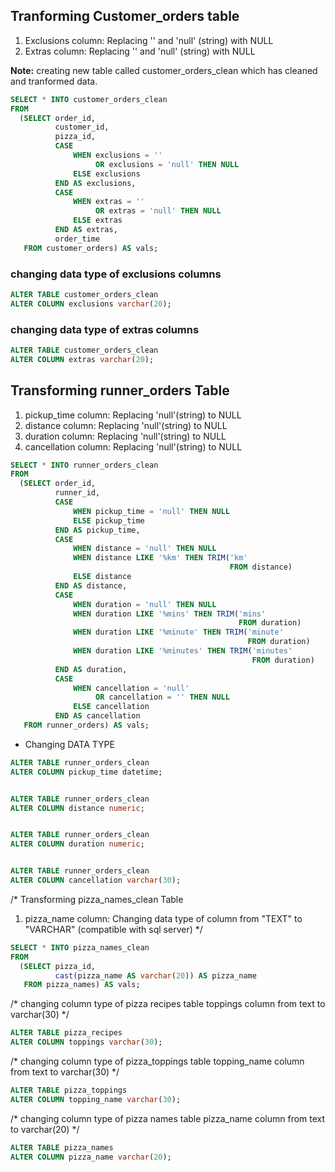 ## Tranforming Customer_orders table ##
1. Exclusions column: Replacing '' and 'null' (string) with NULL
2. Extras column: Replacing '' and 'null' (string) with NULL

**Note:** creating new table called customer_orders_clean which has cleaned and tranformed data.

````sql
SELECT * INTO customer_orders_clean
FROM
  (SELECT order_id,
          customer_id,
          pizza_id,
          CASE
              WHEN exclusions = ''
                   OR exclusions = 'null' THEN NULL
              ELSE exclusions
          END AS exclusions,
          CASE
              WHEN extras = ''
                   OR extras = 'null' THEN NULL
              ELSE extras
          END AS extras,
          order_time
   FROM customer_orders) AS vals; 
````

### changing data type of exclusions columns
````sql
ALTER TABLE customer_orders_clean
ALTER COLUMN exclusions varchar(20);
````

### changing data type of extras columns
````sql
ALTER TABLE customer_orders_clean
ALTER COLUMN extras varchar(20);
````


## Transforming runner_orders Table
1. pickup_time column: Replacing 'null'(string) to NULL
2. distance column: Replacing 'null'(string) to NULL
3. duration column: Replacing 'null'(string) to NULL
4. cancellation column: Replacing 'null'(string) to NULL


````sql
SELECT * INTO runner_orders_clean
FROM
  (SELECT order_id,
          runner_id,
          CASE
              WHEN pickup_time = 'null' THEN NULL
              ELSE pickup_time
          END AS pickup_time,
          CASE
              WHEN distance = 'null' THEN NULL
              WHEN distance LIKE '%km' THEN TRIM('km'
                                                 FROM distance)
              ELSE distance
          END AS distance,
          CASE
              WHEN duration = 'null' THEN NULL
              WHEN duration LIKE '%mins' THEN TRIM('mins'
                                                   FROM duration)
              WHEN duration LIKE '%minute' THEN TRIM('minute'
                                                     FROM duration)
              WHEN duration LIKE '%minutes' THEN TRIM('minutes'
                                                      FROM duration)
          END AS duration,
          CASE
              WHEN cancellation = 'null'
                   OR cancellation = '' THEN NULL
              ELSE cancellation
          END AS cancellation
   FROM runner_orders) AS vals;
````

- Changing DATA TYPE

````sql
ALTER TABLE runner_orders_clean
ALTER COLUMN pickup_time datetime;


ALTER TABLE runner_orders_clean
ALTER COLUMN distance numeric;


ALTER TABLE runner_orders_clean
ALTER COLUMN duration numeric;


ALTER TABLE runner_orders_clean
ALTER COLUMN cancellation varchar(30);
````

/*
Transforming pizza_names_clean Table
1. pizza_name column: Changing data type of column from "TEXT" to "VARCHAR" (compatible with sql server)
*/

````sql
SELECT * INTO pizza_names_clean
FROM
  (SELECT pizza_id,
          cast(pizza_name AS varchar(20)) AS pizza_name
   FROM pizza_names) AS vals;
````
/*
changing column type of pizza recipes table toppings column from text to varchar(30)
*/

````sql
ALTER TABLE pizza_recipes
ALTER COLUMN toppings varchar(30);
````

/*
changing column type of pizza_toppings table topping_name column from text to varchar(30)
*/

````sql
ALTER TABLE pizza_toppings
ALTER COLUMN topping_name varchar(30);
````

/*
changing column type of pizza names table pizza_name column from text to varchar(20)
*/

````sql
ALTER TABLE pizza_names
ALTER COLUMN pizza_name varchar(20);
````
